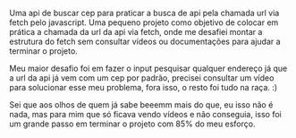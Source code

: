 Uma api de buscar cep para praticar a busca de api pela chamada url via fetch pelo javascript.
Uma pequeno projeto como objetivo de colocar em prática a chamada da url da api via fetch, onde me desafiei montar a estrutura do fetch sem consultar vídeos ou documentações para ajudar
a terminar o projeto.

Meu maior desafio foi em fazer o input pesquisar qualquer endereço já que a url da api já vem com um cep por padrão, precisei consultar um vídeo para solucionar esse meu problema, fora isso,
o resto foi tudo na raça. :)

Sei que aos olhos de quem já sabe beeemm mais do que, eu isso não é nada, mas para mim que só ficava vendo vídeos e não conseguia, isso foi um grande passo em terminar o projeto com 85% do meu esforço.

